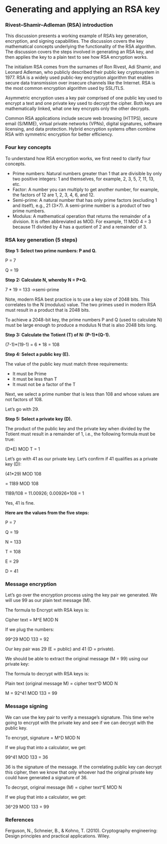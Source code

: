 # Generating and applying an RSA key

### Rivest–Shamir–Adleman (RSA) introduction

This discussion presents a working example of RSA’s key generation, encryption, and signing capabilities. The discussion covers the key mathematical concepts underlying the functionality of the RSA algorithm. The discussion covers the steps involved in generating an RSA key, and then applies the key to a plain text to see how RSA encryption works.

The initialism RSA comes from the surnames of Ron Rivest, Adi Shamir, and Leonard Adleman, who publicly described their public key cryptosystem in 1977. RSA is a widely used public-key encryption algorithm that enables secure data transmission over insecure channels like the Internet. RSA is the most common encryption algorithm used by SSL/TLS.

Asymmetric encryption uses a key pair comprised of one public key used to encrypt a text and one private key used to decrypt the cipher. Both keys are mathematically linked, what one key encrypts only the other decrypts.&#x20;

Common RSA applications include secure web browsing (HTTPS), secure email (S/MIME), virtual private networks (VPNs), digital signatures, software licensing, and data protection. Hybrid encryption systems often combine RSA with symmetric encryption for better efficiency.

### Four key concepts

To understand how RSA encryption works, we first need to clarify four concepts.

* Prime numbers: Natural numbers greater than 1 that are divisible by only two positive integers: 1 and themselves, for example, 2, 3, 5, 7, 11, 13, etc.
* Factor: A number you can multiply to get another number, for example, the factors of 12 are 1, 2, 3, 4, 6, and 12.
* Semi-prime: A natural number that has only prime factors (excluding 1 and itself), e.g., 21 (3×7). A semi-prime number is a product of two prime numbers.
* Modulus: A mathematical operation that returns the remainder of a division. It is often abbreviated as MOD. For example, 11 MOD 4 = 3 because 11 divided by 4 has a quotient of 2 and a remainder of 3.

### RSA key generation (5 steps)

**Step 1: Select two prime numbers: P and Q.**

P = 7

Q = 19

**Step 2: Calculate N, whereby N = P\*Q.**

7 \* 19 = 133 →semi-prime

Note, modern RSA best practice is to use a key size of 2048 bits. This correlates to the N (modulus) value.  The two primes used in modern RSA must result in a product that is 2048 bits.

To achieve a 2048-bit key, the prime numbers P and Q (used to calculate N) must be large enough to produce a modulus N that is also 2048 bits long.

**Step 3: Calculate the Totient (T) of N: (P-1)\*(Q-1).**

(7-1)\*(19-1) = 6 \* 18 = 108

**Step 4: Select a public key (E).**

The value of the public key must match three requirements:

* It must be Prime
* It must be less than T
* It must not be a factor of the T

Next, we select a prime number that is less than 108 and whose values are not factors of 108.

Let’s go with 29.

**Step 5: Select a private key (D).**

The product of the public key and the private key when divided by the Totient must result in a remainder of 1, i.e., the following formula must be true:

(D\*E) MOD T = 1

Let’s go with 41 as our private key. Let’s confirm if 41 qualifies as a private key (D):

(41\*29) MOD 108

\= 1189 MOD 108

1189/108 = 11.00926; 0.00926×108 = 1

Yes, 41 is fine.

**Here are the values from the five steps:**

P = 7

Q = 19

N = 133

T = 108

E = 29

D = 41

### Message encryption

Let’s go over the encryption process using the key pair we generated. We will use 99 as our plain text message (M).

The formula to Encrypt with RSA keys is:

Cipher text = M^E MOD N

If we plug the numbers:

99^29 MOD 133 = 92

Our key pair was 29 (E = public) and 41 (D = private).&#x20;

We should be able to extract the original message (M = 99) using our private key:

The formula to decrypt with RSA keys is:

Plain text (original message M) = cipher text^D MOD N

M = 92^41 MOD 133 = 99

### Message signing

We can use the key pair to verify a message’s signature. This time we’re going to encrypt with the private key and see if we can decrypt with the public key.

To encrypt, signature = M^D MOD N

If we plug that into a calculator, we get:

99^41 MOD 133 = 36

36 is the signature of the message. If the correlating public key can decrypt this cipher, then we know that only whoever had the original private key could have generated a signature of 36.

To decrypt, original message (M) = cipher text^E MOD N

If we plug that into a calculator, we get:

36^29 MOD 133 = 99

### References

Ferguson, N., Schneier, B., & Kohno, T. (2010). Cryptography engineering: Design principles and practical applications. Wiley.
